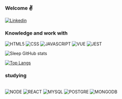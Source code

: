 
### Welcome ✌️

[![Linkedin](https://img.shields.io/badge/LinkedIn-0077B5?style=for-the-badge&logo=linkedin&logoColor=white)](https://www.linkedin.com/in/alvarojuniorcwb/)

### Knowledge and work with

![HTML5](https://img.shields.io/badge/HTML5-E34F26?style=for-the-badge&logo=html5&logoColor=white)
![CSS](https://img.shields.io/badge/CSS-239120?&style=for-the-badge&logo=css3&logoColor=white)
![JAVASCRIPT](https://img.shields.io/badge/JavaScript-323330?style=for-the-badge&logo=javascript&logoColor=F7DF1E)
![VUE](https://img.shields.io/badge/Vue.js-35495E?style=for-the-badge&logo=vue.js&logoColor=4FC08D)
![JEST](https://img.shields.io/badge/Jest-323330?style=for-the-badge&logo=Jest&logoColor=white)

![Sleep GitHub stats](https://github-readme-stats.vercel.app/api?username=sleeptd2&show_icons=true&theme=synthwave)

[![Top Langs](https://github-readme-stats.vercel.app/api/top-langs/?username=sleeptd2&show_icons=true&theme=synthwave)](https://github.com/anuraghazra/github-readme-stats)


### studying

<div style="display: inline_block"><br/>
<img align="center" alt="NODE" src="https://img.shields.io/badge/Node.js-43853D?style=for-the-badge&logo=node.js&logoColor=white" />
<img align="center" alt="REACT" src="https://img.shields.io/badge/React-20232A?style=for-the-badge&logo=react&logoColor=61DAFB" />
<img align="center" alt="MYSQL" src="https://img.shields.io/badge/MySQL-00000F?style=for-the-badge&logo=mysql&logoColor=white" />
<img align="center" alt="POSTGRE" src="https://img.shields.io/badge/PostgreSQL-316192?style=for-the-badge&logo=postgresql&logoColor=white" />
<img align="center" alt="MONGODB" src="https://img.shields.io/badge/MongoDB-4EA94B?style=for-the-badge&logo=mongodb&logoColor=white" />

</div>
